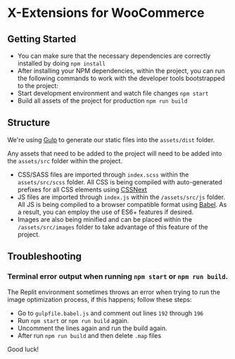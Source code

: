 # X-Extensions for WooCommerce

## Getting Started

- You can make sure that the necessary dependencies are correctly installed by doing `npm install`
- After installing your NPM dependencies, within the project, you can run the following commands to work with the developer tools bootstrapped to the project:
- Start development environment and watch file changes `npm start`
- Build all assets of the project for production `npm run build`

## Structure

We're using [Gulp](https://gulpjs.com/) to generate our static files into the `assets/dist` folder.

Any assets that need to be added to the project will need to be added into the `assets/src` folder within the project.

- CSS/SASS files are imported through `index.scss` within the `assets/src/scss` folder. All CSS is being compiled with auto-generated prefixes for all CSS elements using [CSSNext](https://cssnext.github.io/)
- JS files are imported through `index.js` within the `/assets/src/js` folder. All JS is being compiled to a browser compatible format using [Babel](https://babeljs.io/). As a result, you can employ the use of ES6+ features if desired.
- Images are also being minified and can be placed within the `/assets/src/images` folder to take advantage of this feature of the project.

## Troubleshooting

### Terminal error output when running `npm start` or `npm run build`.

The Replit environment sometimes throws an error when trying to run the image optimization process, if this happens;
follow these steps:

- Go to `gulpfile.babel.js` and comment out lines `192` through `196`
- Run `npm start` or `npm run build` again.
- Uncomment the lines again and run the build again.
- After run `npm run build` and then delete `.map` files

Good luck!
